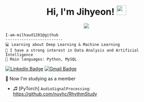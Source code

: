 <h1 align="center">
Hi, I'm Jihyeon!
<img src="https://media.giphy.com/media/hvRJCLFzcasrR4ia7z/giphy.gif" width="30"></h1>
<!--<img src="https://komarev.com/ghpvc/?username=I-am-vishalmaurya&label=Profile%20Views&color=0e75b6&style=flat" align='right' alt="vishalmaurya" />-->

<div align=center>
<a href="https://hits.seeyoufarm.com"><img src="https://hits.seeyoufarm.com/api/count/incr/badge.svg?url=https%3A%2F%2Fgithub.com%2Fmilhaud1201&count_bg=%237DD9E8&title_bg=%23555555&icon=&icon_color=%23E7E7E7&title=hits&edge_flat=false"/></a>
</div>

```
I-am-milhaud1201@github
-------------------------
💻 Learning about Deep Learning & Machine Learning
📝 I have a strong interest in Data Analysis and Artificial Intelligence
🌟 Main languages: Python, MySQL
```                   

[![Linkedin Badge](https://img.shields.io/badge/-LinkedIn-blue?style=flat-square&logo=Linkedin&logoColor=white&link=https://www.linkedin.com/in/jihyeon-park-a939b3243/)](https://www.linkedin.com/in/jihyeon-park-a939b3243/)
[![Gmail Badge](https://img.shields.io/badge/Gmail-d14836?style=flat-square&logo=Gmail&logoColor=white&link=mailto:milhaud1201@gmail.com)](mailto:milhaud1201@gmail.com)  

👀
Now I'm studying as a member  
* ♫ [PyTorch] `AudioSignalProcessing`: https://github.com/nuyhc/RhythmStudy
